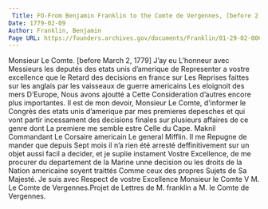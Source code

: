 ```yaml
---
 Title: FO-From Benjamin Franklin to the Comte de Vergennes, [before 2 March 1779]
Date: 1779-02-09
Author: Franklin, Benjamin
Page URL: https://founders.archives.gov/documents/Franklin/01-29-02-0008
---
```


Monsieur Le Comte.
[before March 2, 1779]
J’ay eu L’honneur avec Messieurs les deputés des etats unis d’amerique de Representer a vostre excellence que le Retard des decisions en france sur Les Reprises faittes sur les anglais par les vaisseaux de guerre americains Les eloignoit des mers D’Europe, Nous avons ajoutté a Cette Consideration d’autres encore plus importantes. Il est de mon devoir, Monsieur Le Comte, d’informer le Congrès des etats unis d’amerique par mes premieres depesches et qui vont partir incessament des decisions finales sur plusieurs affaires de ce genre dont La premiere me semble estre Celle du Cape. Maknil Commandant Le Corsaire americain Le general Mifflin. Il me Repugne de mander que depuis Sept mois il n’a rien été arresté deffinitivement sur un objet aussi facil a decider, et je suplie instament Vostre Excellence, de me procurer du departement de la Marine unne decision ou les droits de la Nation americaine soyent traittés Comme ceux des propres Sujets de Sa Majesté.
Je suis avec Respect de vostre Excellence Monsieur le Comte V
M. Le Comte de Vergennes.Projet de Lettres de M. franklin a M. le Comte de Vergennes.

